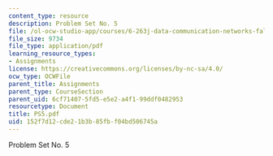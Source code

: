 ```yaml
---
content_type: resource
description: Problem Set No. 5
file: /ol-ocw-studio-app/courses/6-263j-data-communication-networks-fall-2002/152f7d12cde21b3b85fbf04bd506745a_PS5.pdf
file_size: 9734
file_type: application/pdf
learning_resource_types:
- Assignments
license: https://creativecommons.org/licenses/by-nc-sa/4.0/
ocw_type: OCWFile
parent_title: Assignments
parent_type: CourseSection
parent_uid: 6cf71407-5fd5-e5e2-a4f1-99ddf0482953
resourcetype: Document
title: PS5.pdf
uid: 152f7d12-cde2-1b3b-85fb-f04bd506745a
---
```

Problem Set No. 5